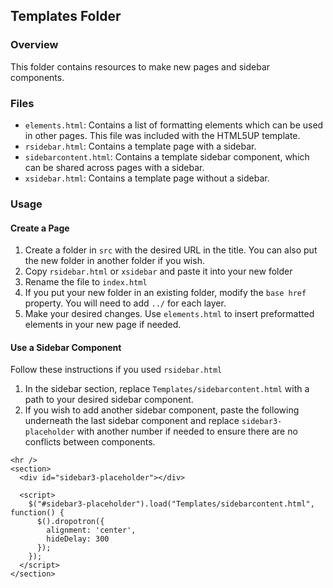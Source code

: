 ## Templates Folder

### Overview
This folder contains resources to make new pages and sidebar components.

### Files
-  `elements.html`: Contains a list of formatting elements which can be used in other pages. This file was included with the HTML5UP template.
-  `rsidebar.html`: Contains a template page with a sidebar.
-  `sidebarcontent.html`: Contains a template sidebar component, which can be shared across pages with a sidebar.
-  `xsidebar.html`: Contains a template page without a sidebar.

### Usage

#### Create a Page
1. Create a folder in `src` with the desired URL in the title. You can also put the new folder in another folder if you wish.
2. Copy `rsidebar.html` or `xsidebar` and paste it into your new folder
3. Rename the file to `index.html`
4. If you put your new folder in an existing folder, modify the `base href` property. You will need to add `../` for each layer.
5. Make your desired changes. Use `elements.html` to insert preformatted elements in your new page if needed.

#### Use a Sidebar Component
Follow these instructions if you used `rsidebar.html`
1. In the sidebar section, replace `Templates/sidebarcontent.html` with a path to your desired sidebar component.
2. If you wish to add another sidebar component, paste the following underneath the last sidebar component and replace `sidebar3-placeholder` with another number if needed to ensure there are no conflicts between components.
   
  ```
<hr />
  <section>
    <div id="sidebar3-placeholder"></div>

    <script>
      $("#sidebar3-placeholder").load("Templates/sidebarcontent.html", function() {
        $().dropotron({
          alignment: 'center',
          hideDelay: 300
        });
      });
    </script>
  </section>
```
